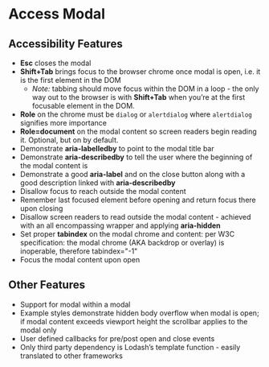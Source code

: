 # Access Modal

## Accessibility Features
- **Esc** closes the modal
- **Shift+Tab** brings focus to the browser chrome once modal is open, i.e. it is the first element in the DOM
    - *Note:* tabbing should move focus within the DOM in a loop - the only way out to the browser is with **Shift+Tab** when you’re at the first focusable element in the DOM.
- **Role** on the chrome must be `dialog` or `alertdialog` where `alertdialog` signifies more importance
- **Role=document** on the modal content so screen readers begin reading it. Optional, but on by default.
- Demonstrate **aria-labelledby** to point to the modal title bar
- Demonstrate **aria-describedby** to tell the user where the beginning of the modal content is
- Demonstrate a good **aria-label** and on the close button along with a good description linked with **aria-describedby**
- Disallow focus to reach outside the modal content
- Remember last focused element before opening and return focus there upon closing
- Disallow screen readers to read outside the modal content - achieved with an all encompassing wrapper and applying **aria-hidden**
- Set proper **tabindex** on the modal chrome and content: per W3C specification: the modal chrome (AKA backdrop or overlay) is inoperable, therefore tabindex="-1"
- Focus the modal content upon open

## Other Features
- Support for modal within a modal
- Example styles demonstrate hidden body overflow when modal is open; if modal content exceeds viewport height the scrollbar applies to the modal only
- User defined callbacks for pre/post open and close events
- Only third party dependency is Lodash’s template function - easily translated to other frameworks
